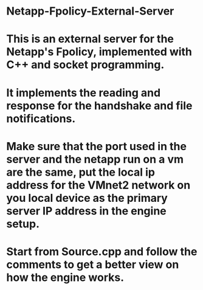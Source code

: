 # Netapp-Fpolicy-External-Server
# This is an external server for the Netapp's Fpolicy, implemented with C++ and socket programming.
# It implements the reading and response for the handshake and file notifications.
# Make sure that the port used in the server and the netapp run on a vm are the same, put the local ip address for the VMnet2 network on you local device as the primary server IP address in the engine setup.
# Start from Source.cpp and follow the comments to get a better view on how the engine works.
